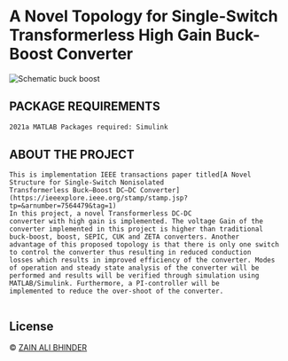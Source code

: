 # A Novel Topology for Single-Switch Transformerless High Gain Buck-Boost Converter

![Schematic buck boost](https://github.com/zainalibhinder/A-Novel-Topology-for-Single-Switch-Transformerless-High-Gain-Buck-Boost-Converter/assets/109630795/50977b47-6b89-425e-873c-c37cdf20188f)


## PACKAGE REQUIREMENTS

```bash
2021a MATLAB Packages required: Simulink
```


## ABOUT THE PROJECT

```
This is implementation IEEE transactions paper titled[A Novel Structure for Single-Switch Nonisolated
Transformerless Buck–Boost DC–DC Converter](https://ieeexplore.ieee.org/stamp/stamp.jsp?tp=&arnumber=7564479&tag=1)
In this project, a novel Transformerless DC-DC
converter with high gain is implemented. The voltage Gain of the
converter implemented in this project is higher than traditional
buck-boost, boost, SEPIC, CUK and ZETA converters. Another
advantage of this proposed topology is that there is only one switch
to control the converter thus resulting in reduced conduction
losses which results in improved efficiency of the converter. Modes
of operation and steady state analysis of the converter will be
performed and results will be verified through simulation using
MATLAB/Simulink. Furthermore, a PI-controller will be
implemented to reduce the over-shoot of the converter.


```



## License
&copy; 
[ZAIN ALI BHINDER](https://github.com/ZAINALIBHINDER)
